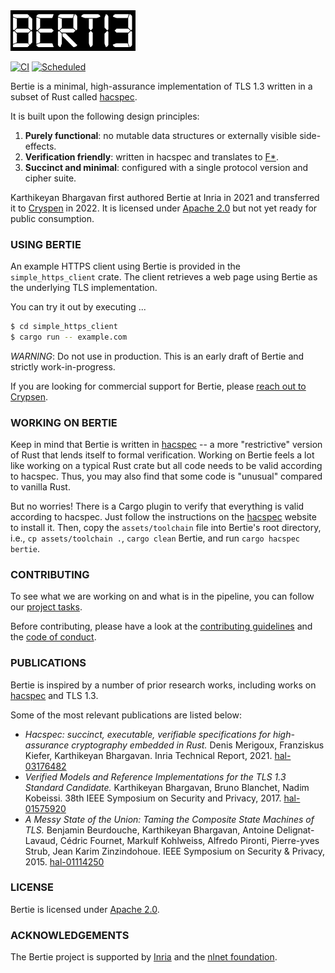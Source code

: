 <img src="assets/bertie-logo.png" width="200px"/>

[![CI](https://github.com/cryspen/bertie/actions/workflows/ci.yml/badge.svg)](https://github.com/cryspen/bertie/actions/workflows/ci.yml)
[![Scheduled](https://github.com/cryspen/bertie/actions/workflows/scheduled.yml/badge.svg)](https://github.com/cryspen/bertie/actions/workflows/scheduled.yml)

Bertie is a minimal, high-assurance implementation of TLS 1.3 written in a subset of Rust called [hacspec].

It is built upon the following design principles:

1) **Purely functional**: no mutable data structures or externally visible side-effects.
2) **Verification friendly**: written in hacspec and translates to [F*].
3) **Succinct and minimal**: configured with a single protocol version and cipher suite.

Karthikeyan Bhargavan first authored Bertie at Inria in 2021 and transferred it to [Cryspen] in 2022.
It is licensed under [Apache 2.0](LICENSE) but not yet ready for public consumption.

### USING BERTIE

An example HTTPS client using Bertie is provided in the `simple_https_client` crate.
The client retrieves a web page using Bertie as the underlying TLS implementation.

You can try it out by executing ...

```bash
$ cd simple_https_client
$ cargo run -- example.com
```

*WARNING*: Do not use in production. This is an early draft of Bertie and strictly work-in-progress.

If you are looking for commercial support for Bertie, please [reach out to Crypsen](mailto:info@cryspen.com).

### WORKING ON BERTIE

Keep in mind that Bertie is written in [hacspec] -- a more "restrictive" version of Rust that lends itself to formal verification.
Working on Bertie feels a lot like working on a typical Rust crate but all code needs to be valid according to hacspec.
Thus, you may also find that some code is "unusual" compared to vanilla Rust.

But no worries!
There is a Cargo plugin to verify that everything is valid according to hacspec.
Just follow the instructions on the [hacspec] website to install it.
Then, copy the `assets/toolchain` file into Bertie's root directory, i.e., `cp assets/toolchain .`, `cargo clean` Bertie, and run `cargo hacspec bertie`.

### CONTRIBUTING

To see what we are working on and what is in the pipeline, you can follow our [project tasks].

Before contributing, please have a look at the [contributing guidelines] and the [code of conduct].

### PUBLICATIONS

Bertie is inspired by a number of prior research works, including works on [hacspec] and TLS 1.3.

Some of the most relevant publications are listed below:

* *Hacspec: succinct, executable, verifiable specifications for high-assurance cryptography embedded in Rust.* Denis Merigoux, Franziskus Kiefer, Karthikeyan Bhargavan.  Inria Technical Report, 2021. [hal-03176482](https://hal.inria.fr/hal-03176482)
* *Verified Models and Reference Implementations for the TLS 1.3 Standard Candidate.* Karthikeyan Bhargavan, Bruno Blanchet, Nadim Kobeissi.  38th IEEE Symposium on Security and Privacy, 2017. [hal-01575920](https://hal.inria.fr/hal-01575920)
* *A Messy State of the Union: Taming the Composite State Machines of TLS.* Benjamin Beurdouche, Karthikeyan Bhargavan, Antoine Delignat-Lavaud, Cédric Fournet, Markulf Kohlweiss, Alfredo Pironti, Pierre-yves Strub, Jean Karim Zinzindohoue. IEEE Symposium on Security & Privacy, 2015. [hal-01114250](https://hal.inria.fr/hal-01114250/)

### LICENSE

Bertie is licensed under [Apache 2.0](LICENSE).

### ACKNOWLEDGEMENTS

The Bertie project is supported by [Inria] and the [nlnet foundation].

[project tasks]: https://github.com/orgs/cryspen/projects/2/views/2
[code of conduct]: CODE_OF_CONDUCT.md
[contributing guidelines]: CONTRIBUTING.md
[hacspec]: https://github.com/hacspec/hacspec
[F*]: https://www.fstar-lang.org/
[Cryspen]: https://www.cryspen.com/
[Inria]: https://www.inria.fr
[nlnet foundation]: https://nlnet.nl/project/Bertie/
